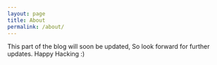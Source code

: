 ```yaml
---
layout: page
title: About
permalink: /about/
---
```


This part of the blog will soon be updated, So look forward for further updates. Happy Hacking :)
